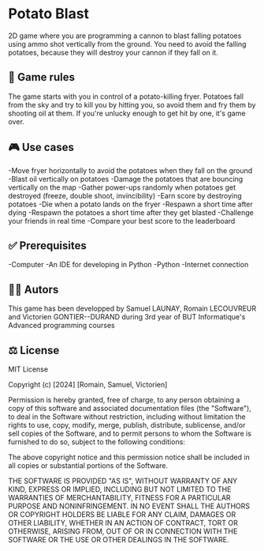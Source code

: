 # Potato Blast
2D game where you are programming a cannon to blast falling potatoes using ammo shot vertically from the ground. You need to avoid the falling potatoes, because they will destroy your cannon if they fall on it.

## 🎲 Game rules
The game starts with you in control of a potato-killing fryer. Potatoes fall from the sky and try to kill you by hitting you, so avoid them and fry them by shooting oil at them. If you're unlucky enough to get hit by one, it's game over.

## 🎮 Use cases
-Move fryer horizontally to avoid the potatoes when they fall on the ground
-Blast oil vertically on potatoes
-Damage the potatoes that are bouncing vertically on the map
-Gather power-ups randomly when potatoes get destroyed (freeze, double shoot, invincibility)
-Earn score by destroying potatoes
-Die when a potato lands on the fryer
-Respawn a short time after dying 
-Respawn the potatoes a short time after they get blasted
-Challenge your friends in real time
-Compare your best score to the leaderboard

## ✅ Prerequisites
-Computer
-An IDE for developing in Python
-Python
-Internet connection

## 🧑‍💻 Autors
This game has been developped by Samuel LAUNAY, Romain LECOUVREUR and Victorien GONTIER--DURAND during 3rd year of BUT Informatique's Advanced programming courses

## ⚖️ License
MIT License

Copyright (c) [2024] [Romain, Samuel, Victorien]

Permission is hereby granted, free of charge, to any person obtaining a copy
of this software and associated documentation files (the "Software"), to deal
in the Software without restriction, including without limitation the rights
to use, copy, modify, merge, publish, distribute, sublicense, and/or sell
copies of the Software, and to permit persons to whom the Software is
furnished to do so, subject to the following conditions:

The above copyright notice and this permission notice shall be included in all
copies or substantial portions of the Software.

THE SOFTWARE IS PROVIDED "AS IS", WITHOUT WARRANTY OF ANY KIND, EXPRESS OR
IMPLIED, INCLUDING BUT NOT LIMITED TO THE WARRANTIES OF MERCHANTABILITY,
FITNESS FOR A PARTICULAR PURPOSE AND NONINFRINGEMENT. IN NO EVENT SHALL THE
AUTHORS OR COPYRIGHT HOLDERS BE LIABLE FOR ANY CLAIM, DAMAGES OR OTHER
LIABILITY, WHETHER IN AN ACTION OF CONTRACT, TORT OR OTHERWISE, ARISING FROM,
OUT OF OR IN CONNECTION WITH THE SOFTWARE OR THE USE OR OTHER DEALINGS IN THE
SOFTWARE.
